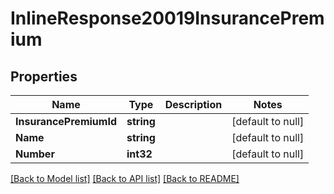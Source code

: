 # InlineResponse20019InsurancePremium

## Properties
Name | Type | Description | Notes
------------ | ------------- | ------------- | -------------
**InsurancePremiumId** | **string** |  | [default to null]
**Name** | **string** |  | [default to null]
**Number** | **int32** |  | [default to null]

[[Back to Model list]](../README.md#documentation-for-models) [[Back to API list]](../README.md#documentation-for-api-endpoints) [[Back to README]](../README.md)


